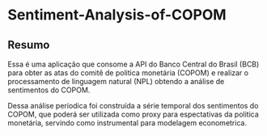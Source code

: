 # Sentiment-Analysis-of-COPOM

## Resumo

Essa é uma aplicação que consome a API do Banco Central do Brasil (BCB) para obter as atas do comitê de politica monetária (COPOM) e realizar o processamento de linguagem natural (NPL) obtendo a análise de sentimentos do COPOM. 

Dessa análise períodica foi construída a série temporal dos sentimentos do COPOM, que poderá ser utilizada como proxy para espectativas da politica monetária, servindo como instrumental para modelagem econometrica.
